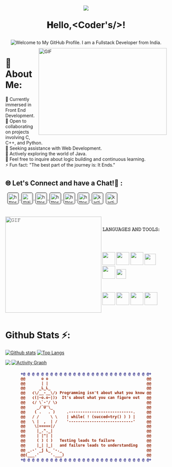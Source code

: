 <h1 align="center">
<img src="https://user-images.githubusercontent.com/48784001/203785020-2b4826c1-7ddb-4de8-b65b-ebf6e04c5290.jpeg">
 
  𝐇ello,&lt;Coder's/&gt;!

</h1>
<p align='center' style='margin: 14px 11px 9px;'>
    <img src="https://readme-typing-svg.herokuapp.com?font=Fira+Code&pause=1000&color=54A6FF&center=true&vCenter=true&multiline=true&width=710&height=70&lines=Welcome+to+my+GitHub+Profile;I+am+a+full+stack+developer+from+India" alt="Welcome to My GitHub Profile. I am a Fullstack Developer from India." />
</p>


<img align="right"  height="271" width="400" alt="GIF" src="https://64.media.tumblr.com/722fb07f13764fb24e8b3739d20c2c9c/ff7b7fd2c7453fa1-ff/s1280x1920/03f3388017974120a109da5a6c1df75b57c6dcf5.gif"/>

# 💫 About Me:
🔭 Currently immersed in Front End Development.<br>👯 Open to collaborating on projects involving C, C++, and Python.<br>🤝 Seeking assistance with Web Development.<br>🌱 Actively exploring the world of Java. <br>💬 Feel free to inquire about logic building and continuous learning.<br>⚡ Fun fact: "The best part of the journey is: It Ends."


## 🌐 Let's Connect and have a Chat!💬 :
</h3>
<p align="left" style='margin: 16px 4px 8px;'>
    <a href="https://twitter.com/kartikk_26" target="blank" rel="noreferrer">
        <img align="center" src="https://www.vectorlogo.zone/logos/twitter/twitter-official.svg" alt="https://twitter.com/kartikk_26" height="30" width="30" style="background: #ffffff; border-radius: 5px; border: 1px solid #000000; margin: 0 2px; padding: 2px;" />
    </a>
    <a href="mailto:kartikjain2626@gmail.com" target="blank" rel="noreferrer">
        <img align="center" src="https://www.vectorlogo.zone/logos/gmail/gmail-icon.svg" alt="mailto:kartikjain2626@gmail.com" height="30" width="30" style="background: #ffffff; border-radius: 5px; border: 1px solid #000000; margin: 0 2px; padding: 2px;" />
    </a>
    <a href="https://www.linkedin.com/in/kartik-jain-473ab81b2/" target="blank" rel="noreferrer">
        <img align="center" src="https://www.vectorlogo.zone/logos/linkedin/linkedin-icon.svg" alt="https://www.linkedin.com/in/kartik-jain-473ab81b2/" height="30" width="30" style="background: #ffffff; border-radius: 5px; border: 1px solid #000000; margin: 0 2px; padding: 2px;" />
    </a>
    <a href="https://instagram.com/kartik__j26?igshid=YmMyMTA2M2Y=" target="blank" rel="noreferrer">
        <img align="center" src="https://www.vectorlogo.zone/logos/instagram/instagram-icon.svg" alt="https://instagram.com/kartik__j26?igshid=YmMyMTA2M2Y=" height="30" width="30" style="background: #ffffff; border-radius: 5px; border: 1px solid #000000; margin: 0 2px; padding: 2px;" />
    </a>
  <a href="https://github.com/Kartikk-26" target="blank" rel="noreferrer">
        <img align="center" src="https://www.vectorlogo.zone/logos/github/github-icon.svg" alt="https://github.com/Kartikk-26" height="30" width="30" style="background: #ffffff; border-radius: 5px; border: 1px solid #000000; margin: 0 2px; padding: 2px;" />
    </a>
  <a href="https://www.codechef.com/users/kartikjain26" target="blank" rel="noreferrer">
        <img align="center" src="https://www.vectorlogo.zone/logos/codecademy/codecademy-icon.svg" alt="https://www.codechef.com/users/kartikjain26" height="30" width="30" style="background: #ffffff; border-radius: 5px; border: 1px solid #000000; margin: 0 2px; padding: 2px;" />
    </a>
</a>
     <a href="https://auth.geeksforgeeks.org/user/kartikjain26" target="blank"><img align="center" src="https://media.geeksforgeeks.org/wp-content/cdn-uploads/20190710102234/download3.png" alt="kartikjain26" height="30" style="background: #ffffff; border-radius: 5px; border: 1px solid #000000; margin: 0 2px; padding: 2px;" /></a>
      
</a>
     <a href="https://leetcode.com/kartik__j26/" target="blank"><img align="center" src="https://upload.wikimedia.org/wikipedia/commons/1/19/LeetCode_logo_black.png" alt="kartikjain26" height="30" style="background: #ffffff; border-radius: 5px; border: 1px solid #000000; margin: 0 2px; padding: 2px;" /></a>
     </p>    
     

#

<img align="left" height="300px" width="300px" alt="𝙶𝙸𝙵" src="https://camo.githubusercontent.com/3b7c592ede97b6138ffd4b1cc1541c2f3b11fd39/687474703a2f2f33312e6d656469612e74756d626c722e636f6d2f31376665613932306666333665663466356238373764353231366137616164392f74756d626c725f6d6f39786a65387a5a34317163626975666f315f313238302e676966"/>
<br/>

**𝙻𝙰𝙽𝙶𝚄𝙰𝙶𝙴𝚂 𝙰𝙽𝙳 𝚃𝙾𝙾𝙻𝚂:**  

<br/>
<br/>

<code><img height="40" width="40" src="https://cdn.jsdelivr.net/gh/devicons/devicon/icons/python/python-original-wordmark.svg"></code>
<code><img height="40" width="40" src="https://www.naveedashfaq.me/img/c++.png"></code>
<code><img height="40" width="40" src="https://cdn.iconscout.com/icon/free/png-512/c-programming-569564.png"></code>
<code><img height="35" width="35" src="https://cdn.jsdelivr.net/gh/devicons/devicon/icons/html5/html5-original.svg"></code>
<code><img height="40" width="40" src="https://cdn.jsdelivr.net/gh/devicons/devicon/icons/css3/css3-original-wordmark.svg"></code>
<code><img height="30" width="30" src="https://cdn.jsdelivr.net/gh/devicons/devicon/icons/javascript/javascript-original.svg"></code>

#

<code><img height="40" width="40" src="https://cdn.jsdelivr.net/gh/devicons/devicon/icons/vscode/vscode-original.svg"></code>
<code><img height="40" width="40" src="https://cdn.jsdelivr.net/gh/devicons/devicon/icons/git/git-original.svg"></code>
<code><img height="40" width="40" src="https://cdn.jsdelivr.net/gh/devicons/devicon/icons/android/android-original-wordmark.svg"></code>
<code><img height="40" width="40" src="https://cdn.jsdelivr.net/gh/devicons/devicon/icons/github/github-original-wordmark.svg"></code>

<br/>

#

 <h1>Github Stats ⚡:</h1>
  
  <a href="#">![Github stats](https://github-readme-stats.vercel.app/api?username=Kartikk-26&theme=swift&count_private=true&hide_border=true&line_height=20)</a>
  <a href="#">![Top Langs](https://github-readme-stats.vercel.app/api/top-langs/?username=Kartikk-26&layout=compact&theme=swift&count_private=true&hide_border=true)</a>
<p align="center">
  
  <img align="left" src="https://github-readme-streak-stats.herokuapp.com/?user=Kartikk-26&theme=swift&hide_border=true"/>
</p>


<a href="https://github.com/Manas-tech/github-readme-activity-graph"><img alt="Activity Graph" src="https://github-readme-activity-graph.vercel.app/graph/?username=Kartikk-26&bg_color=000000&color=F8D666&line=F85D7F&point=FFFFFF&hide_border=true" /></a>



<h4 align="center">

  
```diff
+@ @ @ @ @ @ @ @ @ @ @ @ @ @ @ @ @ @ @ @ @ @ @ @ @ @ @ @+
@@       o o                                           @@
@@       | |                                           @@
@@      _L_L_                                          @@
@@   ❮\/__-__\/❯ Programming isn't about what you know @@
@@   ❮(|~o.o~|)❯  It's about what you can figure out   @@
@@   ❮/ \`-'/ \❯                                       @@
@@     _/`U'\_                                         @@
@@    ( .   . )     .----------------------------.     @@
@@   / /     \ \    | while( ! (succed=try() ) ) |     @@
@@   \ |  ,  | /    '----------------------------'     @@
@@    \|=====|/                                        @@
@@     |_.^._|                                         @@
@@     | |"| |                                         @@
@@     ( ) ( )   Testing leads to failure              @@
@@     |_| |_|   and failure leads to understanding    @@
@@ _.-' _j L_ '-._                                     @@
@@(___.'     '.___)                                    @@
+@ @ @ @ @ @ @ @ @ @ @ @ @ @ @ @ @ @ @ @ @ @ @ @ @ @ @ @+
```
  
</div>




